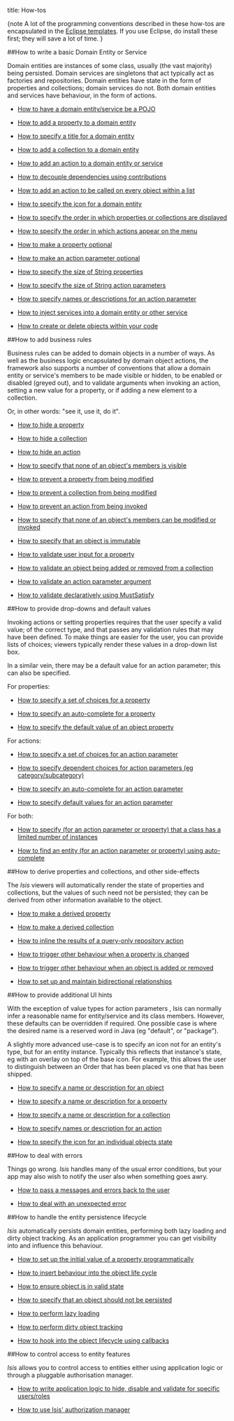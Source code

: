title: How-tos


{note
A lot of the programming conventions described in these how-tos are encapsulated in the [Eclipse templates](../../getting-started/editor-templates.html).  If you use Eclipse, do install these first; they will save a lot of time.
}

##How to write a basic Domain Entity or Service

Domain entities are instances of some class, usually (the vast majority)
being persisted. Domain services are singletons that act typically act
as factories and repositories. Domain entities have state in the form of
properties and collections; domain services do not. Both domain entities
and services have behaviour, in the form of actions.

* [How to have a domain entity/service be a POJO](./how-to-01-010-How-to-have-a-domain-object-be-a-POJO.html)

* [How to add a property to a domain entity](./how-to-01-030-How-to-add-a-property-to-a-domain-entity.html)

* [How to specify a title for a domain entity](./how-to-01-040-How-to-specify-a-title-for-a-domain-entity.html)

* [How to add a collection to a domain entity](./how-to-01-050-How-to-add-a-collection-to-a-domain-entity.html)

* [How to add an action to a domain entity or service](./how-to-01-060-How-to-add-an-action-to-a-domain-entity-or-service.html)

* [How to decouple dependencies using contributions](how-to-01-062-How-to-decouple-dependencies-using-contributions.html)

* [How to add an action to be called on every object within a list](./how-to-01-065-How-to-add-an-action-to-be-called-on-every-object-in-a-list.html)

* [How to specify the icon for a domain entity](./how-to-01-070-How-to-specify-the-icon-for-a-domain-entity.html)

* [How to specify the order in which properties or collections are displayed](./how-to-01-080-How-to-specify-the-order-in-which-properties-or-collections-are-displayed.html)

* [How to specify the order in which actions appear on the menu](./how-to-01-090-How-to-specify-the-order-in-which-actions-appear-on-the-menu.html)

* [How to make a property optional](./how-to-01-100-How-to-make-a-property-optional.html)

* [How to make an action parameter optional](./how-to-01-110-How-to-make-an-action-parameter-optional.html)

* [How to specify the size of String properties](./how-to-01-120-How-to-specify-the-size-of-String-properties.html)

* [How to specify the size of String action parameters](./how-to-01-130-How-to-specify-the-size-of-String-action-parameters.html)

* [How to specify names or descriptions for an action parameter](./how-to-01-140-How-to-specify-names-or-descriptions-for-an-action-parameter.html)

* [How to inject services into a domain entity or other service](./how-to-01-150-How-to-inject-services-into-a-domain-entity-or-other-service.html)

* [How to create or delete objects within your code](./how-to-01-160-How-to-create-or-delete-objects-within-your-code.html)


##How to add business rules

Business rules can be added to domain objects in a number of ways. As
well as the business logic encapsulated by domain object actions, the
framework also supports a number of conventions that allow a domain
entity or service's members to be made visible or hidden, to be enabled
or disabled (greyed out), and to validate arguments when invoking an
action, setting a new value for a property, or if adding a new element
to a collection.

Or, in other words: "see it, use it, do it".

* [How to hide a property](./how-to-02-010-How-to-hide-a-property.html)

* [How to hide a collection](./how-to-02-020-How-to-hide-a-collection.html)

* [How to hide an action](./how-to-02-030-How-to-hide-an-action.html)

* [How to specify that none of an object's members is visible](./how-to-02-040-How-to-specify-that-none-of-an-object's-members-is-visible.html)

* [How to prevent a property from being modified](./how-to-02-050-How-to-prevent-a-property-from-being-modified.html)

* [How to prevent a collection from being modified](./how-to-02-060-How-to-prevent-a-collection-from-being-modified.html)

* [How to prevent an action from being invoked](./how-to-02-070-How-to-prevent-an-action-from-being-invoked.html)

* [How to specify that none of an object's members can be modified or invoked](./how-to-02-080-How-to-specify-that-none-of-an-object's-members-can-be-modified-or-invoked.html)

* [How to specify that an object is immutable](./how-to-02-090-How-to-specify-that-an-object-is-immutable.html)

* [How to validate user input for a property](./how-to-02-100-How-to-validate-user-input-for-a-property.html)

* [How to validate an object being added or removed from a collection](./how-to-02-110-How-to-validate-an-object-being-added-or-removed-from-a-collection.html)

* [How to validate an action parameter argument](./how-to-02-120-How-to-validate-an-action-parameter-argument.html)

* [How to validate declaratively using MustSatisfy](./how-to-02-130-How-to-validate-declaratively-using-MustSatisfy.html)


##How to provide drop-downs and default values

Invoking actions or setting properties requires that the user specify a
valid value; of the correct type, and that passes any validation rules
that may have been defined. To make things are easier for the user, you
can provide lists of choices; viewers typically render these values in a
drop-down list box.

In a similar vein, there may be a default value for an action parameter;
this can also be specified.

For properties:

* [How to specify a set of choices for a property](./how-to-03-010-How-to-specify-a-set-of-choices-for-a-property.html)

* [How to specify an auto-complete for a property](./how-to-03-015-How-to-specify-an-autocomplete-for-a-property.html)

* [How to specify the default value of an object property](./how-to-03-017-How-to-specify-default-value-of-an-object-property.html)

For actions:

* [How to specify a set of choices for an action parameter](./how-to-03-020-How-to-specify-a-set-of-choices-for-an-action-parameter.html)

* [How to specify dependent choices for action parameters (eg category/subcategory)](./how-to-03-022-How-to-specify-dependent-choices-for-action-parameters.html)

* [How to specify an auto-complete for an action parameter](./how-to-03-025-How-to-specify-an-autocomplete-for-an-action-parameter.html)

* [How to specify default values for an action parameter](./how-to-03-050-How-to-specify-default-values-for-an-action-parameter.html)



For both:

* [How to specify (for an action parameter or property) that a class has a limited number of instances](./how-to-03-030-How-to-specify-that-a-class-of-objects-has-a-limited-number-of-instances.html)

* [How to find an entity (for an action parameter or property) using auto-complete](./how-to-03-040-How-to-find-an-entity-(for-an-action-parameter-or-property)-using-auto-complete.html)



##How to derive properties and collections, and other side-effects

The *Isis* viewers will automatically render the state of properties and
collections, but the values of such need not be persisted; they can be
derived from other information available to the object.

* [How to make a derived property](./how-to-04-010-How-to-make-a-derived-property.html)

* [How to make a derived collection](./how-to-04-020-How-to-make-a-derived-collection.html)

* [How to inline the results of a query-only repository action](./how-to-04-030-How-to-inline-the-results-of-a-query-only-repository-action.html)

* [How to trigger other behaviour when a property is changed](./how-to-04-040-How-to-trigger-other-behaviour-when-a-property-is-changed.html)

* [How to trigger other behaviour when an object is added or removed](./how-to-04-050-How-to-trigger-other-behaviour-when-an-object-is-added-or-removed.html)

* [How to set up and maintain bidirectional relationships](./how-to-04-060-How-to-set-up-and-maintain-bidirectional-relationships.html)


##How to provide additional UI hints

With the exception of value types for action parameters <!--(see ?)-->, Isis
can normally infer a reasonable name for entity/service and its class
members. However, these defaults can be overridden if required. One
possible case is where the desired name is a reserved word in Java (eg
"default", or "package").

A slightly more advanced use-case is to specify an icon not for an
entity's type, but for an entity instance. Typically this reflects that
instance's state, eg with an overlay on top of the base icon. For
example, this allows the user to distinguish between an Order that has
been placed vs one that has been shipped.

* [How to specify a name or description for an object](./how-to-05-010-How-to-specify-a-name-or-description-for-an-object.html)

* [How to specify a name or description for a property](./how-to-05-020-How-to-specify-a-name-or-description-for-a-property.html)

* [How to specify a name or description for a collection](./how-to-05-030-How-to-specify-a-name-or-description-for-a-collection.html)

* [How to specify names or description for an action](./how-to-05-040-How-to-specify-names-or-description-for-an-action.html)

* [How to specify the icon for an individual objects state](./how-to-05-050-How-to-specify-the-icon-for-an-individual-objects-state.html)



##How to deal with errors

Things go wrong. *Isis* handles many of the usual error conditions, but
your app may also wish to notify the user also when something goes awry.

* [How to pass a messages and errors back to the user](./how-to-06-010-How-to-pass-a-messages-and-errors-back-to-the-user.html)

* [How to deal with an unexpected error](./how-to-06-020-How-to-deal-with-an-unexpected-error.html)


##How to handle the entity persistence lifecycle

*Isis* automatically persists domain entities, performing both lazy
loading and dirty object tracking. As an application programmer you can
get visibility into and influence this behaviour.


* [How to set up the initial value of a property programmatically](./how-to-07-010-How-to-set-up-the-initial-value-of-a-property-programmatically.html)

* [How to insert behaviour into the object life cycle](./how-to-07-020-How-to-insert-behaviour-into-the-object-life-cycle.html)

* [How to ensure object is in valid state](./how-to-07-030-How-to-ensure-object-is-in-valid-state.html)

* [How to specify that an object should not be persisted](./how-to-07-040-How-to-specify-that-an-object-should-not-be-persisted.html)

* [How to perform lazy loading](./how-to-07-050-How-to-perform-lazy-loading.html)

* [How to perform dirty object tracking](./how-to-07-060-How-to-perform-dirty-object-tracking.html)

* [How to hook into the object lifecycle using callbacks](./how-to-07-070-How-to-hook-into-the-object-lifecycle-using-callbacks.html)


##How to control access to entity features

*Isis* allows you to control access to entities either using application logic or through a pluggable authorisation manager.

* [How to write application logic to hide, disable and validate for specific users/roles](./how-to-08-010-Hiding,-disabling-or-validating-for-specific-users-or-roles.html)

* [How to use Isis' authorization manager](./how-to-08-020-How-to-use-Isis-authorization-manager.html)



